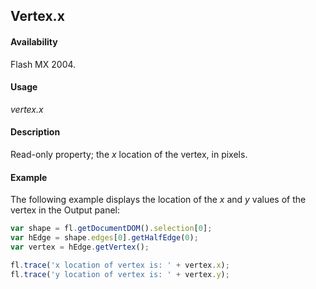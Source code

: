 ## Vertex.x

#### Availability

Flash MX 2004.

#### Usage

*vertex.x*

#### Description

Read-only property; the *x* location of the vertex, in pixels.

#### Example

The following example displays the location of the *x* and *y* values of the vertex in the Output panel:

```javascript
var shape = fl.getDocumentDOM().selection[0]; 
var hEdge = shape.edges[0].getHalfEdge(0); 
var vertex = hEdge.getVertex();

fl.trace('x location of vertex is: ' + vertex.x); 
fl.trace('y location of vertex is: ' + vertex.y);

```